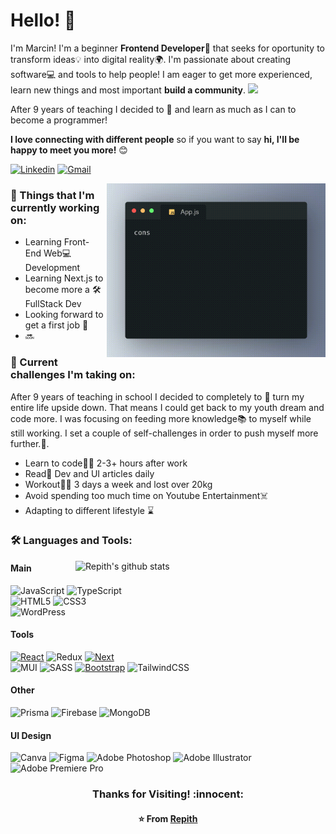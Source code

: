 # Hello! :wave:

I'm Marcin! I'm a beginner **Frontend Developer**:seedling: that seeks for oportunity to transform ideas:bulb: into digital reality:earth_africa:. I'm passionate about creating software:computer: and tools to help people! I am eager to get more experienced, learn new things and most important **build a community**.
<img src="https://media.giphy.com/media/LnQjpWaON8nhr21vNW/giphy.gif" width="40">
<br>

After 9 years of teaching I decided to :arrows_counterclockwise: and learn as much as I can to become a programmer!

**I love connecting with different people** so if you want to say **hi, I'll be happy to meet you more!** :blush:

[![Linkedin](https://img.shields.io/badge/-MarcinGajzler-blue?style=flat&logo=Linkedin&logoColor=white)](https://www.linkedin.com/in/marcin-gajzler-27052a178/)
[![Gmail](https://img.shields.io/badge/-marcin.mcgajzler-c14438?style=flat&logo=Gmail&logoColor=white)](mailto:marcin.mcgajzler@gmail.com)

<!-- Working GIF -->
<img src="https://github.com/Repith/Repith/blob/main/App.js.gif" alt="dev_object" align="right" width="350" height="auto" style="margin-left:5px"/>

### 💼 Things that I'm currently working on:

- Learning Front-End Web:computer: Development
- Learning Next.js to become more a :hammer_and_wrench: FullStack Dev
- Looking forward to get a first job :crossed_fingers:
- 🔜

### 🌱 Current challenges I'm taking on:

After 9 years of teaching in school I decided to completely to :arrows_counterclockwise: turn my entire life upside down. That means I could get back to my youth dream and code more. I was focusing on feeding more knowledge:books: to myself while still working. I set a couple of self-challenges in order to push myself more further.:running:.

- Learn to code:man_technologist: 2-3+ hours after work
- Read:newspaper: Dev and UI articles daily
- Workout:weight_lifting_man: 3 days a week and lost over 20kg
- Avoid spending too much time on Youtube Entertainment:skull_and_crossbones:
- Adapting to different lifestyle :hourglass:

### :hammer_and_wrench: Languages and Tools:

<!-- GitHub README Stats -->
  <a href="https://github.com/Repith?tab=repositories">
    <img width="400" height="auto" align="right" alt="Repith's github stats" 
         src="https://github-readme-stats.vercel.app/api?username=repith&show_icons=true&theme=algolia&count_private=true" />
</a>
<p>

 <!-- badges -->

#### Main

![JavaScript](https://img.shields.io/badge/javascript-%23323330.svg?style=for-the-badge&logo=javascript&logoColor=%23F7DF1E)
![TypeScript](https://img.shields.io/badge/typescript-%23007ACC.svg?style=for-the-badge&logo=typescript&logoColor=white)
<br>
![HTML5](https://img.shields.io/badge/html5-%23E34F26.svg?style=for-the-badge&logo=html5&logoColor=white) ![CSS3](https://img.shields.io/badge/css3-%231572B6.svg?style=for-the-badge&logo=css3&logoColor=white)
<br>
![WordPress](https://img.shields.io/badge/WordPress-%23117AC9.svg?style=for-the-badge&logo=WordPress&logoColor=white)

#### Tools

[![React][React.js]][React-url]
![Redux](https://img.shields.io/badge/redux-%23593d88.svg?style=for-the-badge&logo=redux&logoColor=white)
[![Next][Next.js]][Next-url]
<br>
![MUI](https://img.shields.io/badge/MUI-%230081CB.svg?style=for-the-badge&logo=mui&logoColor=white)
![SASS](https://img.shields.io/badge/SASS-hotpink.svg?style=for-the-badge&logo=SASS&logoColor=white)
[![Bootstrap][Bootstrap.com]][Bootstrap-url]
![TailwindCSS](https://img.shields.io/badge/tailwindcss-11a1f5.svg?style=for-the-badge&logo=tailwind-css&logoColor=white)

#### Other

![Prisma](https://img.shields.io/badge/Prisma-f5f5f5?style=for-the-badge&logo=Prisma&logoColor=black)
![Firebase](https://img.shields.io/badge/Firebase-fa6c07?style=for-the-badge&logo=Firebase&logoColor=white)
![MongoDB](https://img.shields.io/badge/MongoDB-%234ea94b.svg?style=for-the-badge&logo=mongodb&logoColor=white)

#### UI Design

![Canva](https://img.shields.io/badge/Canva-%2300C4CC.svg?style=for-the-badge&logo=Canva&logoColor=white)
![Figma](https://img.shields.io/badge/figma-%23F24E1E.svg?style=for-the-badge&logo=figma&logoColor=white)
![Adobe Photoshop](https://img.shields.io/badge/adobe%20photoshop-%2331A8FF.svg?style=for-the-badge&logo=adobe%20photoshop&logoColor=white)
![Adobe Illustrator](https://img.shields.io/badge/adobe%20illustrator-%23FF9A00.svg?style=for-the-badge&logo=adobe%20illustrator&logoColor=white)
![Adobe Premiere Pro](https://img.shields.io/badge/Adobe%20Premiere%20Pro-9999FF.svg?style=for-the-badge&logo=Adobe%20Premiere%20Pro&logoColor=white)

</p>

<h3 align="center"> Thanks for Visiting! :innocent:</h3>
<h4 align="center">
  
  :star: From [Repith](https://github.com/Repith)

</h4>


<!-- MARKDOWN LINKS & IMAGES -->

[Next.js]: https://img.shields.io/badge/next.js-000000?style=for-the-badge&logo=nextdotjs&logoColor=white
[Next-url]: https://nextjs.org/
[React.js]: https://img.shields.io/badge/React-20232A?style=for-the-badge&logo=react&logoColor=61DAFB
[React-url]: https://reactjs.org/
[Bootstrap.com]: https://img.shields.io/badge/Bootstrap-563D7C?style=for-the-badge&logo=bootstrap&logoColor=white
[Bootstrap-url]: https://getbootstrap.com
